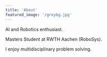 ```yaml
---
title: 'About'
featured_image: '/greybg.jpg'
---
```


AI and Robotics enthusiast.

Masters Student at RWTH Aachen (RoboSys).

I enjoy multidisciplinary problem solving.
